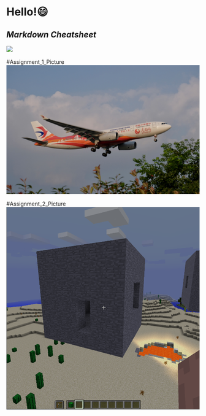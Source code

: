 # Hello!:smile:  
## *Markdown Cheatsheet*
![](https://raw.githubusercontent.com/shiep18/EIS2020/master/markdowncheatsheet.JPG)    
  
#Assignment_1_Picture
![](https://github.com/ophwsjtu18/ohw20f/blob/main/my/assignment/assignment_1_TestPicture.JPG)  

#Assignment_2_Picture
![](https://github.com/ophwsjtu18/ohw20f/blob/main/my/assignment/assignment_2.png)
